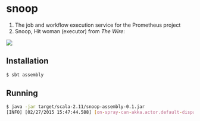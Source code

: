 # snoop

1. The job and workflow execution service for the Prometheus project
1. Snoop, Hit woman (executor) from *The Wire*:

![](http://i.telegraph.co.uk/multimedia/archive/01846/snoopSUM_1846833c.jpg)

## Installation

```bash
$ sbt assembly
```

## Running

```bash
$ java -jar target/scala-2.11/snoop-assembly-0.1.jar
[INFO] [02/27/2015 15:47:44.588] [on-spray-can-akka.actor.default-dispatcher-4] [akka://on-spray-can/user/IO-HTTP/listener-0] Bound to localhost/127.0.0.1:8080
```
